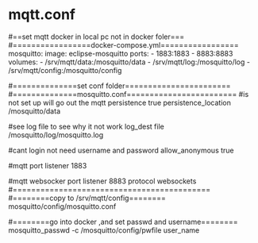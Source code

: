 # mqtt.conf
#==set mqtt docker in local pc not in docker foler===
#=================docker-compose.yml=================
  mosquitto:
    image: eclipse-mosquitto
    ports:
      - 1883:1883
      - 8883:8883
    volumes:
      - /srv/mqtt/data:/mosquitto/data
      - /srv/mqtt/log:/mosquitto/log
      - /srv/mqtt/config:/mosquitto/config

#==============set conf folder=======================
#==============mosquitto.conf========================
#is not set up will go out the mqtt
persistence true
persistence_location /mosquitto/data

#see log file to see why it not work
log_dest file /mosquitto/log/mosquitto.log

#cant login not need username and password
allow_anonymous true

#mqtt port
listener 1883

#mqtt websocker port
listener 8883
protocol websockets
#===========================================
#========copy to /srv/mqtt/config========
mosquitto/config/mosquitto.conf


#========go into docker ,and set passwd and username========
mosquitto_passwd -c /mosquitto/config/pwfile user_name
